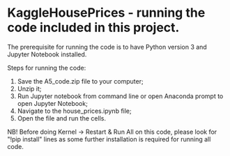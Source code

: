# KaggleHousePrices - running the code included in this project.

The prerequisite for running the code is to have Python version 3 and Jupyter Notebook installed.

Steps for running the code:

1. Save the A5_code.zip file to your computer;
2. Unzip it;
3. Run Jupyter notebook from command line or open Anaconda prompt to open Jupyter Notebook;
4. Navigate to the house_prices.ipynb file;
5. Open the file and run the cells.

NB! Before doing Kernel -> Restart & Run All on this code, please look for "!pip install" lines as some further installation is required for running all code.
